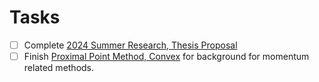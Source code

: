 # **Tasks**

- [ ] Complete [2024 Summer Research, Thesis Proposal](2024%20Summer%20Research,%20Thesis%20Proposal.md)
- [ ] Finish [Proximal Point Method, Convex](Proximal%20Point%20Method,%20Convex.md) for background for momentum related methods. 